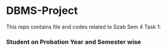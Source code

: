 # DBMS-Project
This repo contains file and codes related to Szab Sem 4 Task 1:

### Student on Probation Year and Semester wise
